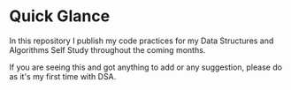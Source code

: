 # Quick Glance
In this repository I publish my code practices for my Data Structures and Algorithms Self Study throughout the coming months.

If you are seeing this and got anything to add or any suggestion, please do as it's my first time with DSA.

